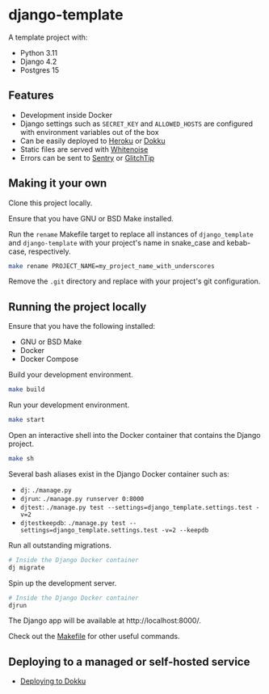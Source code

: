 # django-template

A template project with:

- Python 3.11
- Django 4.2
- Postgres 15

## Features

- Development inside Docker
- Django settings such as `SECRET_KEY` and `ALLOWED_HOSTS` are configured with environment variables out of the box
- Can be easily deployed to [Heroku][heroku] or [Dokku][dokku]
- Static files are served with [Whitenoise][whitenoise]
- Errors can be sent to [Sentry][sentry] or [GlitchTip][glitchtip]

[heroku]: https://heroku.com
[dokku]: https://dokku.com/
[whitenoise]: http://whitenoise.evans.io/en/stable/
[sentry]: https://sentry.io/
[glitchtip]: https://glitchtip.com/

## Making it your own

Clone this project locally.

Ensure that you have GNU or BSD Make installed.

Run the `rename` Makefile target to replace all instances of `django_template` and `django-template` with your project's name in snake_case and kebab-case, respectively.

```bash
make rename PROJECT_NAME=my_project_name_with_underscores
```

Remove the `.git` directory and replace with your project's git configuration.

## Running the project locally

Ensure that you have the following installed:

- GNU or BSD Make
- Docker
- Docker Compose

Build your development environment.

```bash
make build
```

Run your development environment.

```bash
make start
```

Open an interactive shell into the Docker container that contains the Django project.

```bash
make sh
```

Several bash aliases exist in the Django Docker container such as:

- `dj`: `./manage.py`
- `djrun`: `./manage.py runserver 0:8000`
- `djtest`: `./manage.py test --settings=django_template.settings.test -v=2`
- `djtestkeepdb`: `./manage.py test --settings=django_template.settings.test -v=2 --keepdb`

Run all outstanding migrations.

```bash
# Inside the Django Docker container
dj migrate
```

Spin up the development server.

```bash
# Inside the Django Docker container
djrun
```

The Django app will be available at http://localhost:8000/.

Check out the [Makefile](Makefile) for other useful commands.

## Deploying to a managed or self-hosted service

- [Deploying to Dokku](docs/deploying_to_dokku.md)
